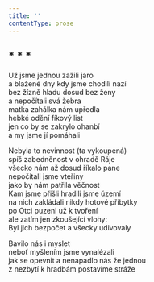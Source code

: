 ```yaml
---
title: ''
contentType: prose
---
```


## \* \* \*

Už jsme jednou zažili jaro  
a blažené dny kdy jsme chodili nazí  
bez žízně hladu dosud bez ženy  
a nepočítali svá žebra  
matka zahálka nám upředla  
hebké odění fíkový list  
jen co by se zakrylo ohanbí  
a my jsme jí pomáhali

Nebyla to nevinnost (ta vykoupená)  
spíš zabedněnost v ohradě Ráje  
všecko nám až dosud říkalo pane  
nepočítali jsme vteřiny  
jako by nám patřila věčnost  
Kam jsme přišli hradili jsme území  
na nich zakládali nikdy hotové příbytky  
po Otci puzeni už k tvoření  
ale zatím jen zkoušející vlohy:  
Byl jich bezpočet a všecky udivovaly

Bavilo nás i myslet  
neboť myšlením jsme vynalézali  
jak se opevnit a nenapadlo nás že jednou  
z nezbytí k hradbám postavíme stráže
